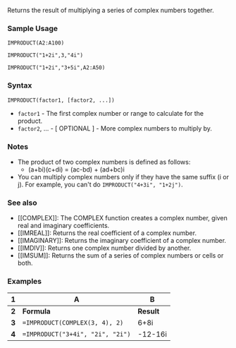 Returns the result of multiplying a series of complex numbers together.

### Sample Usage

`IMPRODUCT(A2:A100)`

`IMPRODUCT("1+2i",3,"4i")`

`IMPRODUCT("1+2i","3+5i",A2:A50)`

### Syntax

`IMPRODUCT(factor1, [factor2, ...])`

* `factor1` - The first complex number or range to calculate for the product.
* `factor2`, ... - [ OPTIONAL ] - More complex numbers to multiply by.

### Notes

* The product of two complex numbers is defined as follows:
  + (a+bi)(c+di) = (ac-bd) + (ad+bc)i
* You can multiply complex numbers only if they have the same suffix (i or j). For example, you can't do `IMPRODUCT("4+3i", "1+2j")`.

### See also

* [[COMPLEX]]: The COMPLEX function creates a complex number, given real and imaginary coefficients.
* [[IMREAL]]: Returns the real coefficient of a complex number.
* [[IMAGINARY]]: Returns the imaginary coefficient of a complex number.
* [[IMDIV]]: Returns one complex number divided by another.
* [[IMSUM]]: Returns the sum of a series of complex numbers or cells or both.

### Examples

| **1** | **A** | **B** |
| --- | --- | --- |
| **2** | **Formula** | **Result** |
| **3** | `=IMPRODUCT(COMPLEX(3, 4), 2)` | 6+8i |
| **4** | `=IMPRODUCT("3+4i", "2i", "2i")` | -12-16i |